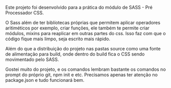 Este projeto foi desenvolvido para a prática do módulo de SASS - Pré Processador CSS.

O Sass além de ter biblíotecas próprias que permitem aplicar operadores aritiméticos por exemplo, criar funções,  ele também te permite
criar módulos, mixins para reaplicar em outras partes do css. Isso faz com que o código fique mais limpo, seja escrito mais rápido.

Além do que a distribuição do projeto nas pastas source  como uma fonte de alimentação para build, onde dentro do build fica o CSS sendo
movimentado pelo SASS.

Gostei muito do projeto, e os comandos lembram bastante os comandos no prompt do próprio git, npm init e etc.
Precisamos apenas ter atenção no package.json e tudo funcionará bem.
